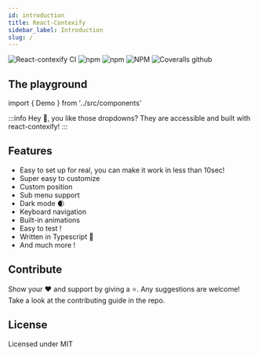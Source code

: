 ```yaml
---
id: introduction
title: React-Contexify
sidebar_label: Introduction
slug: /
---
```



![React-contexify CI](https://github.com/fkhadra/react-contexify/workflows/React-contexify%20CI/badge.svg)
![npm](https://img.shields.io/npm/dm/react-contexify.svg?label=%E2%8F%ACdownloads&style=for-the-badge)
![npm](https://img.shields.io/npm/v/react-contexify.svg?style=for-the-badge)
![NPM](https://img.shields.io/npm/l/react-contexify.svg?label=%F0%9F%93%9Clicense&style=for-the-badge)
![Coveralls github](https://img.shields.io/coveralls/github/fkhadra/react-contexify.svg?label=%E2%9B%B1coverage&style=for-the-badge)

## The playground

import { Demo } from '../src/components'

<Demo />

:::info
Hey 👋, you like those dropdowns? They are accessible and built with react-contexify!
:::

## Features

- Easy to set up for real, you can make it work in less than 10sec!
- Super easy to customize
- Custom position
- Sub menu support
- Dark mode 🌒
- Keyboard navigation
- Built-in animations
- Easy to test !
- Written in Typescript 💪
- And much more !

## Contribute

Show your ❤️ and support by giving a ⭐. Any suggestions are welcome! Take a look at the contributing guide in the repo.

## License

Licensed under MIT